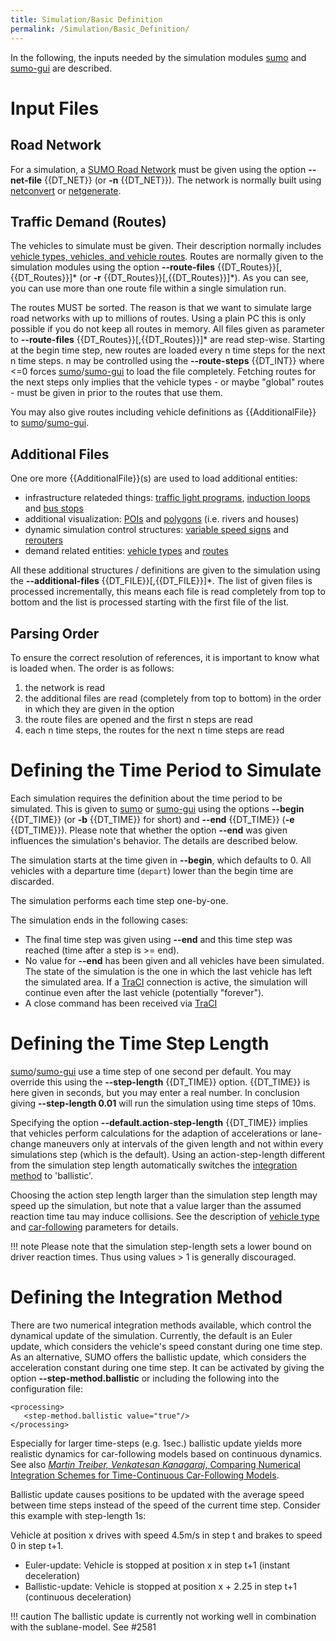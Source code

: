 ```yaml
---
title: Simulation/Basic Definition
permalink: /Simulation/Basic_Definition/
---
```


In the following, the inputs needed by the simulation modules
[sumo](../sumo.md) and [sumo-gui](../sumo-gui.md) are
described.

# Input Files

## Road Network

For a simulation, a [SUMO Road
Network](../Networks/SUMO_Road_Networks.md) must be given using the
option **--net-file** {{DT_NET}} (or **-n** {{DT_NET}}). The network is normally built using
[netconvert](../netconvert.md) or
[netgenerate](../netgenerate.md).

## Traffic Demand (Routes)

The vehicles to simulate must be given. Their description normally
includes [vehicle types, vehicles, and vehicle
routes](../Definition_of_Vehicles,_Vehicle_Types,_and_Routes.md).
Routes are normally given to the simulation modules using the option **--route-files** {{DT_Routes}}\[,{{DT_Routes}}]\*
(or **-r** {{DT_Routes}}\[,{{DT_Routes}}]\*). As you can see, you can use more than one route file within a
single simulation run.

The routes MUST be sorted. The reason is that we want to simulate large
road networks with up to millions of routes. Using a plain PC this is
only possible if you do not keep all routes in memory. All files given
as parameter to **--route-files** {{DT_Routes}}\[,{{DT_Routes}}]\* are read step-wise. Starting at the begin time step,
new routes are loaded every n time steps for the next n time steps. n
may be controlled using the **--route-steps** {{DT_INT}} where <=0 forces
[sumo](../sumo.md)/[sumo-gui](../sumo-gui.md) to load the file
completely. Fetching routes for the next steps only implies that the
vehicle types - or maybe "global" routes - must be given in prior to the
routes that use them.

You may also give routes including vehicle definitions as {{AdditionalFile}} to
[sumo](../sumo.md)/[sumo-gui](../sumo-gui.md).

## Additional Files

One ore more {{AdditionalFile}}(s) are used to load additional entities:

- infrastructure relateded things: [traffic light
  programs](../Simulation/Traffic_Lights.md), [induction
  loops](../Simulation/Output/Induction_Loops_Detectors_(E1).md)
  and [bus stops](../Simulation/Public_Transport.md)
- additional visualization:
  [POIs](../Simulation/Shapes.md#poi_point_of_interest_definitions)
  and [polygons](../Simulation/Shapes.md#polygon_definitions)
  (i.e. rivers and houses)
- dynamic simulation control structures: [variable speed
  signs](../Simulation/Variable_Speed_Signs.md) and
  [rerouters](../Simulation/Rerouter.md)
- demand related entities: [vehicle
  types](../Definition_of_Vehicles,_Vehicle_Types,_and_Routes.md#vehicle_types)
  and
  [routes](../Definition_of_Vehicles,_Vehicle_Types,_and_Routes.md#vehicles_and_routes)

All these additional structures / definitions are given to the
simulation using the **--additional-files** {{DT_FILE}}\[,{{DT_FILE}}]\*. The list of given files is processed
incrementally, this means each file is read completely from top to
bottom and the list is processed starting with the first file of the
list.

## Parsing Order

To ensure the correct resolution of references, it is important to know
what is loaded when. The order is as follows:

1.  the network is read
2.  the additional files are read (completely from top to bottom) in the
    order in which they are given in the option
3.  the route files are opened and the first n steps are read
4.  each n time steps, the routes for the next n time steps are read

# Defining the Time Period to Simulate

Each simulation requires the definition about the time period to be
simulated. This is given to [sumo](../sumo.md) or
[sumo-gui](../sumo-gui.md) using the options **--begin** {{DT_TIME}} (or **-b** {{DT_TIME}} for short) and **--end** {{DT_TIME}}
(**-e** {{DT_TIME}}). Please note that whether the option **--end** was given influences the
simulation's behavior. The details are described below.

The simulation starts at the time given in **--begin**, which defaults to 0. All
vehicles with a departure time (`depart`)
lower than the begin time are discarded.

The simulation performs each time step one-by-one.

The simulation ends in the following cases:

- The final time step was given using **--end** and this time step was reached
  (time after a step is \>= end).
- No value for **--end** has been given and all vehicles have been simulated.
  The state of the simulation is the one in which the last vehicle has
  left the simulated area. If a [TraCI](../TraCI.md) connection
  is active, the simulation will continue even after the last vehicle
  (potentially "forever").
- A close command has been received via [TraCI](../TraCI.md)

# Defining the Time Step Length

[sumo](../sumo.md)/[sumo-gui](../sumo-gui.md) use a time step
of one second per default. You may override this using the **--step-length** {{DT_TIME}} option. {{DT_TIME}} is
here given in seconds, but you may enter a real number. In conclusion
giving **--step-length 0.01** will run the simulation using time steps of 10ms.

Specifying the option **--default.action-step-length** {{DT_TIME}} implies that vehicles perform calculations for
the adaption of accelerations or lane-change maneuvers only at intervals
of the given length and not within every simulations step (which is the
default). Using an action-step-length different from the simulation step
length automatically switches the [integration
method](#defining_the_integration_method) to 'ballistic'.

Choosing the action step length larger than the simulation step length
may speed up the simulation, but note that a value larger than the
assumed reaction time tau may induce collisions. See the description of
[vehicle
type](../Definition_of_Vehicles,_Vehicle_Types,_and_Routes.md#vehicle_types)
and
[car-following](../Definition_of_Vehicles,_Vehicle_Types,_and_Routes.md#car-following_models)
parameters for details.

!!! note
    Please note that the simulation step-length sets a lower bound on driver reaction times. Thus using values > 1 is generally discouraged.

# Defining the Integration Method

There are two numerical integration methods available, which control the
dynamical update of the simulation. Currently, the default is an Euler
update, which considers the vehicle's speed constant during one time
step. As an alternative, SUMO offers the ballistic update, which
considers the acceleration constant during one time step. It can be
activated by giving the option **--step-method.ballistic** or including the following into the
configuration file:

```
<processing>
   <step-method.ballistic value="true"/>
</processing>
```

Especially for larger time-steps (e.g. 1sec.) ballistic update yields
more realistic dynamics for car-following models based on continuous
dynamics. See also [*Martin Treiber, Venkatesan Kanagaraj*, Comparing
Numerical Integration Schemes for Time-Continuous Car-Following
Models](http://arxiv.org/abs/1403.4881).

Ballistic update causes positions to be updated with the average speed
between time steps instead of the speed of the current time step.
Consider this example with step-length 1s:

Vehicle at position x drives with speed 4.5m/s in step t and brakes to
speed 0 in step t+1.

- Euler-update: Vehicle is stopped at position x in step t+1 (instant
  deceleration)
- Ballistic-update: Vehicle is stopped at position x + 2.25 in step
  t+1 (continuous deceleration)

!!! caution
    The ballistic update is currently not working well in combination with the sublane-model. See #2581